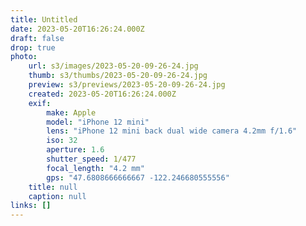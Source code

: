 ```yaml
---
title: Untitled
date: 2023-05-20T16:26:24.000Z
draft: false
drop: true
photo:
    url: s3/images/2023-05-20-09-26-24.jpg
    thumb: s3/thumbs/2023-05-20-09-26-24.jpg
    preview: s3/previews/2023-05-20-09-26-24.jpg
    created: 2023-05-20T16:26:24.000Z
    exif:
        make: Apple
        model: "iPhone 12 mini"
        lens: "iPhone 12 mini back dual wide camera 4.2mm f/1.6"
        iso: 32
        aperture: 1.6
        shutter_speed: 1/477
        focal_length: "4.2 mm"
        gps: "47.6808666666667 -122.246680555556"
    title: null
    caption: null
links: []
---
```

